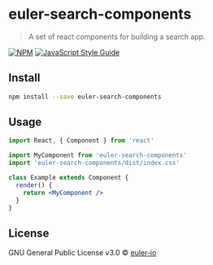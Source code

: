 # euler-search-components

> A set of react components for building a search app.

[![NPM](https://img.shields.io/npm/v/euler-search-components.svg)](https://www.npmjs.com/package/euler-search-components) [![JavaScript Style Guide](https://img.shields.io/badge/code_style-standard-brightgreen.svg)](https://standardjs.com)

## Install

```bash
npm install --save euler-search-components
```

## Usage

```jsx
import React, { Component } from 'react'

import MyComponent from 'euler-search-components'
import 'euler-search-components/dist/index.css'

class Example extends Component {
  render() {
    return <MyComponent />
  }
}
```

## License

GNU General Public License v3.0 © [euler-io](https://github.com/euler-io)
